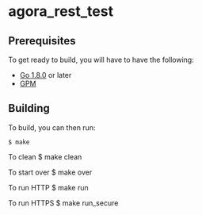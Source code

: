 agora_rest_test
======


Prerequisites
-------------

To get ready to build, you will have to have the following:

* [Go 1.8.0](http://golang.org/) or later
* [GPM](https://github.com/pote/gpm)

Building
--------

To build, you can then run:

    $ make


To clean
	$ make clean

To start over
    $ make over

To run HTTP
    $ make run

To run HTTPS
    $ make run_secure



